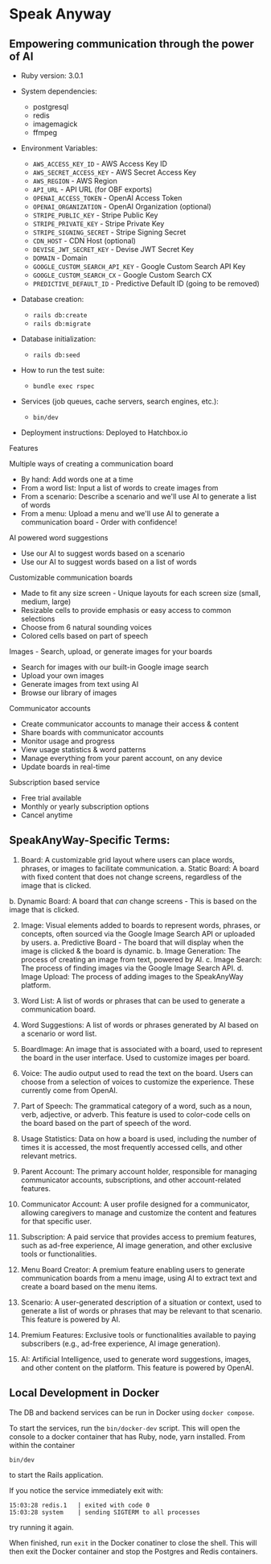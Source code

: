 # Speak Anyway

## Empowering communication through the power of AI

- Ruby version: 3.0.1

- System dependencies:

  - postgresql
  - redis
  - imagemagick
  - ffmpeg

- Environment Variables:

  - `AWS_ACCESS_KEY_ID` - AWS Access Key ID
  - `AWS_SECRET_ACCESS_KEY` - AWS Secret Access Key
  - `AWS_REGION` - AWS Region
  - `API_URL` - API URL (for OBF exports)
  - `OPENAI_ACCESS_TOKEN` - OpenAI Access Token
  - `OPENAI_ORGANIZATION` - OpenAI Organization (optional)
  - `STRIPE_PUBLIC_KEY` - Stripe Public Key
  - `STRIPE_PRIVATE_KEY` - Stripe Private Key
  - `STRIPE_SIGNING_SECRET` - Stripe Signing Secret
  - `CDN_HOST` - CDN Host (optional)
  - `DEVISE_JWT_SECRET_KEY` - Devise JWT Secret Key
  - `DOMAIN` - Domain
  - `GOOGLE_CUSTOM_SEARCH_API_KEY` - Google Custom Search API Key
  - `GOOGLE_CUSTOM_SEARCH_CX` - Google Custom Search CX
  - `PREDICTIVE_DEFAULT_ID` - Predictive Default ID (going to be removed)

- Database creation:

  - `rails db:create`
  - `rails db:migrate`

- Database initialization:

  - `rails db:seed`

- How to run the test suite:

  - `bundle exec rspec`

- Services (job queues, cache servers, search engines, etc.):

  - `bin/dev`

- Deployment instructions:
  Deployed to Hatchbox.io

Features

Multiple ways of creating a communication board

- By hand: Add words one at a time
- From a word list: Input a list of words to create images from
- From a scenario: Describe a scenario and we'll use AI to generate a list of words
- From a menu: Upload a menu and we'll use AI to generate a communication board - Order with confidence!

AI powered word suggestions

- Use our AI to suggest words based on a scenario
- Use our AI to suggest words based on a list of words

Customizable communication boards

- Made to fit any size screen - Unique layouts for each screen size (small, medium, large)
- Resizable cells to provide emphasis or easy access to common selections
- Choose from 6 natural sounding voices
- Colored cells based on part of speech

Images - Search, upload, or generate images for your boards

- Search for images with our built-in Google image search
- Upload your own images
- Generate images from text using AI
- Browse our library of images

Communicator accounts

- Create communicator accounts to manage their access & content
- Share boards with communicator accounts
- Monitor usage and progress
- View usage statistics & word patterns
- Manage everything from your parent account, on any device
- Update boards in real-time

Subscription based service

- Free trial available
- Monthly or yearly subscription options
- Cancel anytime

## SpeakAnyWay-Specific Terms:

1. Board: A customizable grid layout where users can place words, phrases, or images to facilitate communication.
   a. Static Board: A board with fixed content that does not change screens, regardless of the image that is clicked.

b. Dynamic Board: A board that _can_ change screens - This is based on the image that is clicked.

2. Image: Visual elements added to boards to represent words, phrases, or concepts, often sourced via the Google Image Search API or uploaded by users.
   a. Predictive Board - The board that will display when the image is clicked & the board is dynamic.
   b. Image Generation: The process of creating an image from text, powered by AI.
   c. Image Search: The process of finding images via the Google Image Search API.
   d. Image Upload: The process of adding images to the SpeakAnyWay platform.

3. Word List: A list of words or phrases that can be used to generate a communication board.

4. Word Suggestions: A list of words or phrases generated by AI based on a scenario or word list.

5. BoardImage: An image that is associated with a board, used to represent the board in the user interface. Used to customize images per board.

6. Voice: The audio output used to read the text on the board. Users can choose from a selection of voices to customize the experience. These currently come from OpenAI.

7. Part of Speech: The grammatical category of a word, such as a noun, verb, adjective, or adverb. This feature is used to color-code cells on the board based on the part of speech of the word.

8. Usage Statistics: Data on how a board is used, including the number of times it is accessed, the most frequently accessed cells, and other relevant metrics.

9. Parent Account: The primary account holder, responsible for managing communicator accounts, subscriptions, and other account-related features.

10. Communicator Account: A user profile designed for a communicator, allowing caregivers to manage and customize the content and features for that specific user.

11. Subscription: A paid service that provides access to premium features, such as ad-free experience, AI image generation, and other exclusive tools or functionalities.

12. Menu Board Creator: A premium feature enabling users to generate communication boards from a menu image, using AI to extract text and create a board based on the menu items.

13. Scenario: A user-generated description of a situation or context, used to generate a list of words or phrases that may be relevant to that scenario. This feature is powered by AI.

14. Premium Features: Exclusive tools or functionalities available to paying subscribers (e.g., ad-free experience, AI image generation).

15. AI: Artificial Intelligence, used to generate word suggestions, images, and other content on the platform. This feature is powered by OpenAI.

## Local Development in Docker

The DB and backend services can be run in Docker using `docker compose`.

To start the services, run the `bin/docker-dev` script.
This will open the console to a docker container that has Ruby, node, yarn installed.
From within the container
```
bin/dev
```
to start the Rails application.

If you notice the service immediately exit with:
```
15:03:28 redis.1   | exited with code 0
15:03:28 system    | sending SIGTERM to all processes
```
try running it again.

When finished, run `exit` in the Docker conatiner to close the shell.
This will then exit the Docker container and stop the Postgres and Redis containers.
